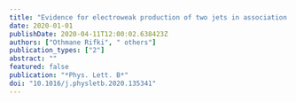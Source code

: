 ```yaml
---
title: "Evidence for electroweak production of two jets in association with a $Zγ$ pair in $pp$ collisions at $sqrts = 13$ TeV with the ATLAS detector"
date: 2020-01-01
publishDate: 2020-04-11T12:00:02.638423Z
authors: ["Othmane Rifki", " others"]
publication_types: ["2"]
abstract: ""
featured: false
publication: "*Phys. Lett. B*"
doi: "10.1016/j.physletb.2020.135341"
---
```


